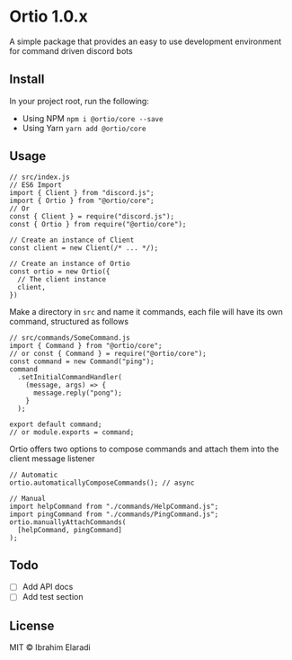# Ortio 1.0.x

A simple package that provides an easy to use development environment for command driven discord bots

## Install

In your project root, run the following:

- Using NPM `npm i @ortio/core --save`
- Using Yarn `yarn add @ortio/core`

## Usage

```
// src/index.js
// ES6 Import
import { Client } from "discord.js";
import { Ortio } from "@ortio/core";
// Or
const { Client } = require("discord.js");
const { Ortio } from require("@ortio/core");

// Create an instance of Client
const client = new Client(/* ... */);

// Create an instance of Ortio
const ortio = new Ortio({
  // The client instance
  client,
})
```

Make a directory in `src` and name it commands, each file will have its own command, structured as follows

```
// src/commands/SomeCommand.js
import { Command } from "@ortio/core";
// or const { Command } = require("@ortio/core");
const command = new Command("ping");
command
  .setInitialCommandHandler(
    (message, args) => {
      message.reply("pong");
    }
  );

export default command;
// or module.exports = command;
```

Ortio offers two options to compose commands and attach them into the client message listener

```
// Automatic
ortio.automaticallyComposeCommands(); // async

// Manual
import helpCommand from "./commands/HelpCommand.js";
import pingCommand from "./commands/PingCommand.js";
ortio.manuallyAttachCommands(
  [helpCommand, pingCommand]
);
```

## Todo

- [ ] Add API docs
- [ ] Add test section

## License

MIT © Ibrahim Elaradi
